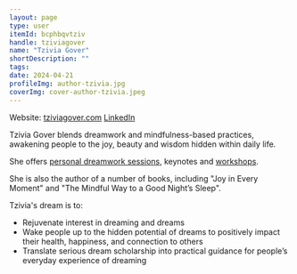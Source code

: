 ```yaml
---
layout: page
type: user
itemId: bcphbqvtziv
handle: tziviagover
name: "Tzivia Gover"
shortDescription: ""
tags:
date: 2024-04-21
profileImg: author-tzivia.jpg
coverImg: cover-author-tzivia.jpeg
---
```


Website: [tziviagover.com](https://tziviagover.com/)
[LinkedIn](https://www.linkedin.com/in/tzivia-gover-7972178/)

Tzivia Gover blends dreamwork and mindfulness-based practices, awakening people to the joy, beauty and wisdom hidden within daily life.

She offers [personal dreamwork sessions](https://square.site/appointments/book/6NDQQ3FG0949C/tzivia-gover-third-house-moon-llc), keynotes and [workshops](https://tziviagover.com/events-workshops/).

She is also the author of a number of books, including "Joy in Every Moment" and "The Mindful Way to a Good Night’s Sleep".

Tzivia's dream is to:

-   Rejuvenate interest in dreaming and dreams
-   Wake people up to the hidden potential of dreams to positively impact their health, happiness, and connection to others
-   Translate serious dream scholarship into practical guidance for people’s everyday experience of dreaming
